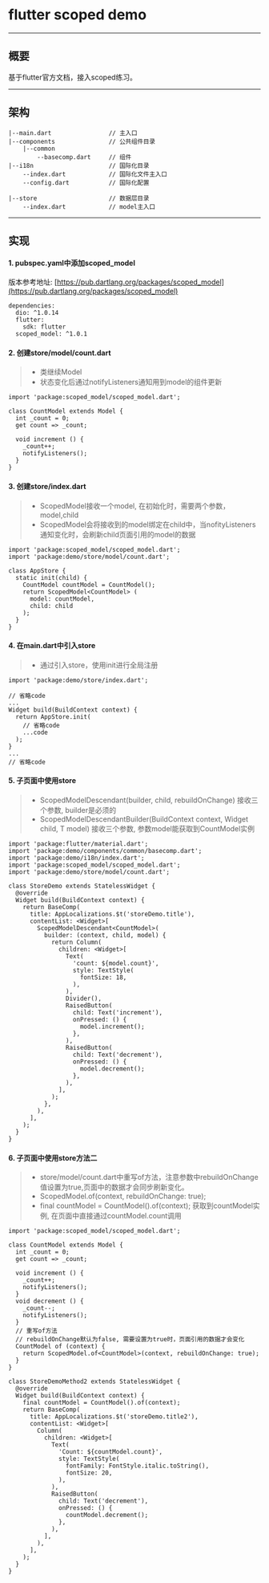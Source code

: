 # flutter scoped demo

------
## 概要
基于flutter官方文档，接入scoped练习。

------
## 架构
```
|--main.dart                // 主入口
|--components               // 公共组件目录
    |--common
        --basecomp.dart     // 组件
|--i18n                     // 国际化目录
    --index.dart            // 国际化文件主入口
    --config.dart           // 国际化配置

|--store                    // 数据层目录
    --index.dart            // model主入口
```
------
## 实现

#### 1. pubspec.yaml中添加scoped_model
版本参考地址: [https://pub.dartlang.org/packages/scoped_model](https://pub.dartlang.org/packages/scoped_model)
```
dependencies:
  dio: ^1.0.14
  flutter:
    sdk: flutter
  scoped_model: ^1.0.1
```
#### 2. 创建store/model/count.dart
> * 类继续Model
> * 状态变化后通过notifyListeners通知用到model的组件更新

```
import 'package:scoped_model/scoped_model.dart';

class CountModel extends Model {
  int _count = 0;
  get count => _count;

  void increment () {
    _count++;
    notifyListeners();
  }
}
```

#### 3. 创建store/index.dart
> * ScopedModel接收一个model, 在初始化时，需要两个参数，model,child
> * ScopedModel会将接收到的model绑定在child中，当nofityListeners通知变化时，会刷新child页面引用的model的数据

```
import 'package:scoped_model/scoped_model.dart';
import 'package:demo/store/model/count.dart';

class AppStore {
  static init(child) {
    CountModel countModel = CountModel();
    return ScopedModel<CountModel> (
      model: countModel,
      child: child
    );
  }
}
```

#### 4. 在main.dart中引入store
> * 通过引入store，使用init进行全局注册

```
import 'package:demo/store/index.dart';

// 省略code
...
Widget build(BuildContext context) {
  return AppStore.init(
    // 省略code
    ...code
  );
}
...
// 省略code

```

#### 5. 子页面中使用store
> * ScopedModelDescendant<CountModel>(builder, child, rebuildOnChange) 接收三个参数, builder是必须的
> * ScopedModelDescendantBuilder<CountModel>(BuildContext context, Widget child, T model) 接收三个参数, 参数model能获取到CountModel实例

```
import 'package:flutter/material.dart';
import 'package:demo/components/common/basecomp.dart';
import 'package:demo/i18n/index.dart';
import 'package:scoped_model/scoped_model.dart';
import 'package:demo/store/model/count.dart';

class StoreDemo extends StatelessWidget {
  @override
  Widget build(BuildContext context) {
    return BaseComp(
      title: AppLocalizations.$t('storeDemo.title'),
      contentList: <Widget>[
        ScopedModelDescendant<CountModel>(
          builder: (context, child, model) {
            return Column(
              children: <Widget>[
                Text(
                  'count: ${model.count}',
                  style: TextStyle(
                    fontSize: 18,
                  ),
                ),
                Divider(),
                RaisedButton(
                  child: Text('increment'),
                  onPressed: () {
                    model.increment();
                  },
                ),
                RaisedButton(
                  child: Text('decrement'),
                  onPressed: () {
                    model.decrement();
                  },
                ),
              ],
            );
          },
        ),
      ],
    );
  }
}
```

#### 6. 子页面中使用store方法二
> * store/model/count.dart中重写of方法，注意参数中rebuildOnChange值设置为true,页面中的数据才会同步刷新变化。
> * ScopedModel.of<CountModel>(context, rebuildOnChange: true); 
> * final countModel = CountModel().of(context); 获取到countModel实例, 在页面中直接通过countModel.count调用

```
import 'package:scoped_model/scoped_model.dart';

class CountModel extends Model {
  int _count = 0;
  get count => _count;

  void increment () {
    _count++;
    notifyListeners();
  }
  void decrement () {
    _count--;
    notifyListeners();
  }
  // 重写of方法
  // rebuildOnChange默认为false, 需要设置为true时，页面引用的数据才会变化
  CountModel of (context) {
    return ScopedModel.of<CountModel>(context, rebuildOnChange: true);
  }
}

```

```
class StoreDemoMethod2 extends StatelessWidget {
  @override
  Widget build(BuildContext context) {
    final countModel = CountModel().of(context);
    return BaseComp(
      title: AppLocalizations.$t('storeDemo.title2'),
      contentList: <Widget>[
        Column(
          children: <Widget>[
            Text(
              'Count: ${countModel.count}',
              style: TextStyle(
                fontFamily: FontStyle.italic.toString(),
                fontSize: 20,
              ),
            ),
            RaisedButton(
              child: Text('decrement'),
              onPressed: () {
                countModel.decrement();
              },
            ),
          ],
        ),
      ],
    );
  }
}

```

